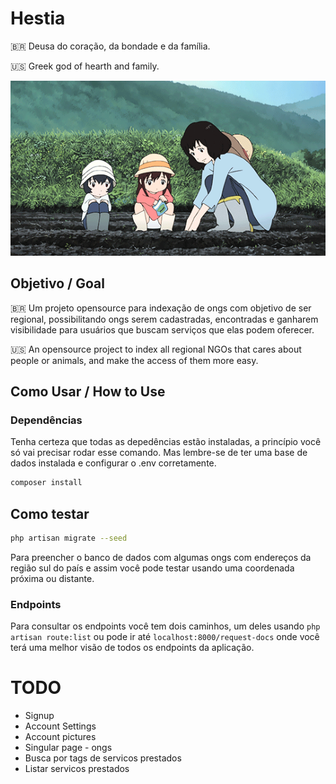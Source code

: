 # Hestia

:brazil: Deusa do coração, da bondade e da família.

:us: Greek god of hearth and family.

![alt text](./family.gif)

## Objetivo / Goal

:brazil: Um projeto opensource para indexação de ongs com objetivo de ser regional, possibilitando ongs serem
cadastradas, encontradas e ganharem visibilidade para usuários que buscam serviços que elas podem oferecer.

:us: An opensource project to index all regional NGOs that cares about people or animals, and make the access of them
more easy.

## Como Usar / How to Use

### Dependências

Tenha certeza que todas as depedências estão instaladas, a princípio você só vai precisar rodar esse comando.
Mas lembre-se de ter uma base de dados instalada e configurar o .env corretamente.

```bash
composer install
```
## Como testar

```bash
php artisan migrate --seed
```

Para preencher o banco de dados com algumas ongs com endereços da região sul do país e assim você pode testar usando uma
coordenada próxima ou distante.

### Endpoints

Para consultar os endpoints você tem dois caminhos, um deles usando `php artisan route:list` ou pode ir até `localhost:8000/request-docs` onde você terá uma melhor visão de todos os endpoints da aplicação.

# TODO 
- Signup
- Account Settings
- Account pictures
- Singular page - ongs
- Busca por tags de servicos prestados
- Listar servicos prestados
